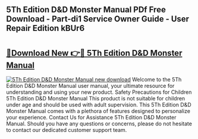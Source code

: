## 5Th Edition D&D Monster Manual PDf Free Download - Part-di1 Service Owner Guide - User Repair Edition kBUr6

# <h2><a href="http://bc36712.oget.top/?id=5Th+Edition+D%26D+Monster+Manual">🔗Download New 👉🔴 5Th Edition D&D Monster Manual</a></h2>

[![5Th Edition D&D Monster Manual new download](https://i.imgur.com/5g1atiW.png)](http://bc36712.oget.top/?id=5Th+Edition+D%26D+Monster+Manual)
Welcome to the 5Th Edition D&D Monster Manual user manual, your ultimate resource for understanding and using your new product. Safety Precautions for Children 5Th Edition D&D Monster Manual This product is not suitable for children under age and should be used with adult supervision. This 5Th Edition D&D Monster Manual comes with a plethora of features designed to personalize your experience. Contact Us for Assistance 5Th Edition D&D Monster Manual. Should you have any questions or concerns, please do not hesitate to contact our dedicated customer support team.
